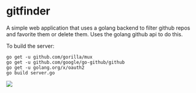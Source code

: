 # gitfinder
A simple web application that uses a golang backend to filter github repos and favorite them or delete them. Uses
the golang github api to do this.

To build the server:
```
go get -u github.com/gorilla/mux
go get -u github.com/google/go-github/github
go get -u golang.org/x/oauth2
go build server.go
```

<img src="https://github.com/snjt/gitfinder/blob/master/site.png">
